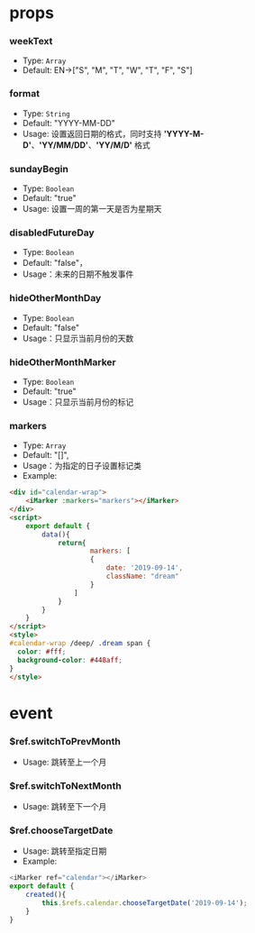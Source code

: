 # props
### weekText
* Type: `Array`
* Default: EN->["S", "M", "T", "W", "T", "F", "S"]

### format
* Type: `String`
* Default: "YYYY-MM-DD"
* Usage: 设置返回日期的格式，同时支持 **'YYYY-M-D'**、**'YY/MM/DD'**、**'YY/M/D'** 格式


### sundayBegin
* Type: `Boolean`
* Default: "true"
* Usage: 设置一周的第一天是否为星期天

### disabledFutureDay
* Type: `Boolean`
* Default: "false"，
* Usage：未来的日期不触发事件

### hideOtherMonthDay
* Type: `Boolean`
* Default: "false"
* Usage：只显示当前月份的天数

### hideOtherMonthMarker
* Type: `Boolean`
* Default: "true"
* Usage：只显示当前月份的标记

### markers
* Type: `Array`
* Default: "[]",
* Usage：为指定的日子设置标记类
* Example:
```html
<div id="calendar-wrap">
    <iMarker :markers="markers"></iMarker>
</div>
<script>
    export default {
        data(){
            return{
                    markers: [
                    {
                        date: '2019-09-14',
                        className: "dream"
                    }
                ]  
            }
        }    
    }
</script>
<style>
#calendar-wrap /deep/ .dream span {
  color: #fff;
  background-color: #448aff;
}
</style>
```
# event
### $ref.switchToPrevMonth
* Usage: 跳转至上一个月

### $ref.switchToNextMonth
* Usage: 跳转至下一个月

### $ref.chooseTargetDate
* Usage: 跳转至指定日期
* Example:
```javascript
<iMarker ref="calendar"></iMarker>
export default {
    created(){
        this.$refs.calendar.chooseTargetDate('2019-09-14');
    }   
}
```

